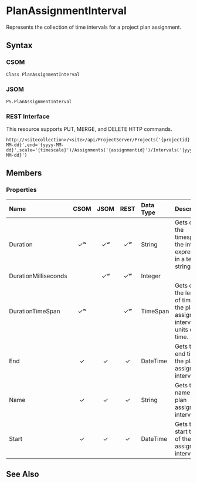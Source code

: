 [comment]: # (Name:PlanAssignmentInterval)
[comment]: # (Type:Object)
[comment]: # (Status:Incomplete)
[comment]: # (GeneratedDate:2016-12-13 02:07:22Z)

# PlanAssignmentInterval

Represents the collection of time intervals for a project plan assignment.



## Syntax

### CSOM

```C#
Class PlanAssignmentInterval 
```
### JSOM

```
PS.PlanAssignmentInterval
```
### REST Interface

This resource supports PUT, MERGE, and DELETE HTTP commands.

```
http://<sitecollection>/<site>/api/ProjectServer/Projects('{projectid}')/GetResourcePlanByUrl(start='{yyyy-MM-dd}',end='{yyyy-MM-dd}',scale='{timescale}')/Assignments('{assignmentid}')/Intervals('{yyyy-MM-dd}')
```


## Members

### Properties

|**Name**|**CSOM**|**JSOM**|**REST**|**Data Type**|**Description**|
|:-----|:-----:|:-----:|:-----:|:-----|:-----|
|Duration|&#x2713;&#x02B7;|&#x2713;&#x02B7;|&#x2713;&#x02B7;|String|Gets or sets the timespan of the interval, expressed in a text string.|
|DurationMilliseconds||&#x2713;&#x02B7;|&#x2713;&#x02B7;|Integer||
|DurationTimeSpan|&#x2713;&#x02B7;||&#x2713;&#x02B7;|TimeSpan|Gets or sets the length of time for the plan assignment interval, in units of time.|
|End|&#x2713;|&#x2713;|&#x2713;|DateTime|Gets the end time of the plan assignment interval.|
|Name|&#x2713;|&#x2713;|&#x2713;|String|Gets the name of the plan assignment interval.|
|Start|&#x2713;|&#x2713;|&#x2713;|DateTime|Gets the start time of the plan assignment interval.|






## See Also

